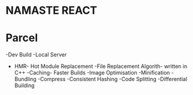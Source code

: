 #  NAMASTE REACT 

# Parcel 
-Dev Build
-Local Server
- HMR- Hot Module Replacement
-File Replacement Algorith- written in C++
-Caching- Faster Builds
-Image Optimisation 
-Minification
-Bundling 
-Compress
-Consistent Hashing
-Code Splitting
-Differential Building
